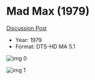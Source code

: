 # Mad Max (1979)

[Discussion Post](https://www.avsforum.com/threads/bass-eq-for-filtered-movies.2995212/post-58079844)

* Year: 1979
* Format: DTS-HD MA 5.1

![img 0](https://i.imgur.com/wOlZ210.jpg)

![img 1](https://i.imgur.com/WYWUyoQ.png)

